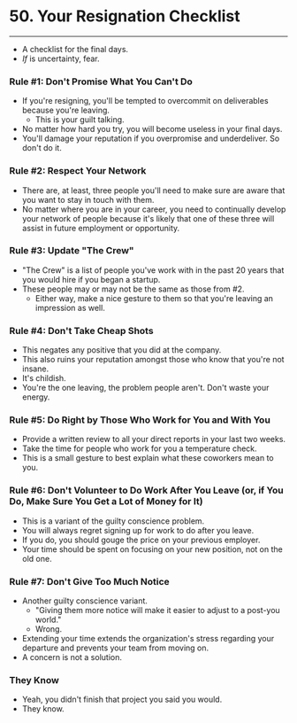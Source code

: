 # 50. Your Resignation Checklist
----
- A checklist for the final days.
- _If_ is uncertainty, fear.

### Rule #1: Don't Promise What You Can't Do
- If you're resigning, you'll be tempted to overcommit on deliverables because you're leaving.
  - This is your guilt talking.
- No matter how hard you try, you will become useless in your final days.
- You'll damage your reputation if you overpromise and underdeliver. So don't do it.

### Rule #2: Respect Your Network
- There are, at least, three people you'll need to make sure are aware that you want to stay in touch with them.
- No matter where you are in your career, you need to continually develop your network of people because it's likely that one of these three will assist in future employment or opportunity.

### Rule #3: Update "The Crew"
- "The Crew" is a list of people you've work with in the past 20 years that you would hire if you began a startup.
- These people may or may not be the same as those from #2.
  - Either way, make a nice gesture to them so that you're leaving an impression as well.

### Rule #4: Don't Take Cheap Shots
- This negates any positive that you did at the company.
- This also ruins your reputation amongst those who know that you're not insane.
- It's childish.
- You're the one leaving, the problem people aren't. Don't waste your energy.

### Rule #5: Do Right by Those Who Work for You and With You
- Provide a written review to all your direct reports in your last two weeks.
- Take the time for people who work for you a temperature check.
- This is a small gesture to best explain what these coworkers mean to you.

### Rule #6: Don't Volunteer to Do Work After You Leave (or, if You Do, Make Sure You Get a Lot of Money for It)
- This is a variant of the guilty conscience problem.
- You will always regret signing up for work to do after you leave.
- If you do, you should gouge the price on your previous employer.
- Your time should be spent on focusing on your new position, not on the old one.

### Rule #7: Don't Give Too Much Notice
- Another guilty conscience variant.
  - "Giving them more notice will make it easier to adjust to a post-you world."
  - Wrong.
- Extending your time extends the organization's stress regarding your departure and prevents your team from moving on.
- A concern is not a solution.

### They Know
- Yeah, you didn't finish that project you said you would.
- They know.